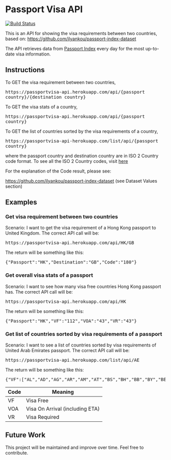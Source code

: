 # Passport Visa API

[![Build Status](https://travis-ci.com/nickypangers/passport-visa-api.svg?branch=master)](https://travis-ci.com/nickypangers/passport-visa-api)

This is an API for showing the visa requirements between two countries, based on: https://github.com/ilyankou/passport-index-dataset

The API retrieves data from [Passport Index](https://www.passportindex.org/) every day for the most up-to-date visa information.

## Instructions

To GET the visa requirement between two countries, <pre>https<nolink>://passportvisa-api.herokuapp.com/api/{passport country}/{destination country}</pre>

To GET the visa stats of a country, <pre>https<nolink>://passportvisa-api.herokuapp.com/api/{passport country}</pre>

To GET the list of countries sorted by the visa requirements of a country, <pre>https<nolink>://passportvisa-api-herokuapp.com/list/api/{passport country}</pre>

where the passport country and destination country are in ISO 2 Country code format. To see all the ISO 2 Country codes, visit [here](https://en.wikipedia.org/wiki/ISO_3166-1_alpha-2)

For the explanation of the Code result, please see:

https://github.com/ilyankou/passport-index-dataset (see Dataset Values section)

## Examples

### Get visa requirement between two countries

Scenario: I want to get the visa requirement of a Hong Kong passport to United Kingdom. The correct API call will be:

<pre>https<nolink>://passportvisa-api.herokuapp.com/api/HK/GB</pre>

The return will be something like this:

<pre>{"Passport":"HK","Destination":"GB","Code":"180"}</pre>

### Get overall visa stats of a passport

Scenario: I want to see how many visa free countries Hong Kong passport has. The correct API call will be:

<pre>https<nolink>://passportvisa-api.herokuapp.com/api/HK</pre>

The return will be something like this:

<pre>{"Passport":"HK","VF":"112","VOA":"43","VR":"43"}</pre>

### Get list of countries sorted by visa requirements of a passport

Scenario: I want to see a list of countries sorted by visa requirements of United Arab Emirates passport. The correct API call will be:

<pre>https<nolink>://passportvisa-api.herokuapp.com/list/api/AE</pre>

The return will be something like this:

<pre>{"VF":["AL","AD","AG","AR","AM","AT","BS","BH","BB","BY","BE","BA","BW","BR","BN","BG","BF","TD","CL","CN","CO","CR","HR","CU","CY","CZ","DK","DM","DO","EC","EG","SV","EE","SZ","FJ","FI","FR","GM","GE","DE","GR","GD","GT","HT","HN","HK","HU","IS","ID","IE","IT","JP","JO","KZ","XK","KW","KG","LV","LB","LI","LT","LU","MY","ML","MT","MU","MX","FM","MD","MC","ME","MA","NR","NL","NI","MK","NO","OM","PS","PA","PY","PH","PL","PT","QA","RO","RU","KN","LC","SM","ST","SA","RS","SG","SK","SI","SB","ZA","KR","SS","ES","VC","SD","SE","CH","SY","TH","TO","TN","UA","UY","UZ","VU","VA"],"VOA":["AO","AU","AZ","BD","BJ","BO","BI","KH","CA","CV","CF","KM","CG","CD","CI","DJ","GQ","ET","GA","GN","GW","GY","IN","IR","KE","LA","LS","LR","MO","MG","MW","MV","MH","MR","MN","MZ","NA","NP","NZ","NE","NG","PK","PW","RW","WS","SN","SC","SL","SO","LK","SR","TW","TJ","TZ","TL","TG","TR","TV","UG","GB","VN","YE","ZM","ZW"],"VR":["AF","DZ","BZ","BT","CM","ER","GH","IQ","IL","JM","KI","LY","MM","KP","PG","PE","TT","TM","US","VE"]}</pre>

| Code | Meaning                         |
| ---- | ------------------------------- |
| VF   | Visa Free                       |
| VOA  | Visa On Arrival (including ETA) |
| VR   | Visa Required                   |

## Future Work

This project will be maintained and improve over time. Feel free to contribute.
